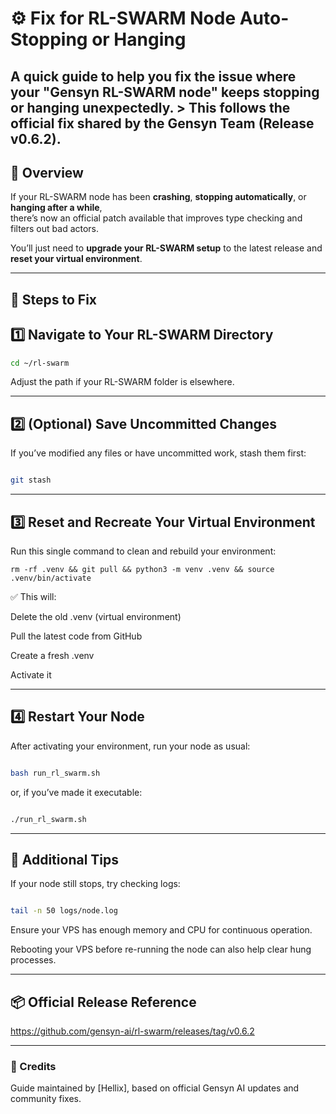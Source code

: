 # ⚙️ Fix for RL-SWARM Node Auto-Stopping or Hanging
 A quick guide to help you fix the issue where your  "Gensyn RL-SWARM node"  keeps stopping or hanging unexpectedly.   > This follows the official fix shared by the Gensyn Team (Release v0.6.2).
 ---

## 🧩 Overview

If your RL-SWARM node has been **crashing**, **stopping automatically**, or **hanging after a while**,  
there’s now an official patch available that improves type checking and filters out bad actors.

You’ll just need to **upgrade your RL-SWARM setup** to the latest release and **reset your virtual environment**.

---

## 🚀 Steps to Fix

## 1️⃣ Navigate to Your RL-SWARM Directory
```bash
cd ~/rl-swarm
```
Adjust the path if your RL-SWARM folder is elsewhere.

---

## 2️⃣ (Optional) Save Uncommitted Changes
If you’ve modified any files or have uncommitted work, stash them first:
```bash

git stash
```

---

## 3️⃣ Reset and Recreate Your Virtual Environment
Run this single command to clean and rebuild your environment:
```
rm -rf .venv && git pull && python3 -m venv .venv && source .venv/bin/activate
```
✅ This will:

Delete the old .venv (virtual environment)

Pull the latest code from GitHub

Create a fresh .venv

Activate it

---

## 4️⃣ Restart Your Node
After activating your environment, run your node as usual:
```bash

bash run_rl_swarm.sh
```
or, if you’ve made it executable:
```bash

./run_rl_swarm.sh
```

---

## 🧠 Additional Tips
If your node still stops, try checking logs:
```bash

tail -n 50 logs/node.log
```
Ensure your VPS has enough memory and CPU for continuous operation.

Rebooting your VPS before re-running the node can also help clear hung processes.

---

## 📦 Official Release Reference
https://github.com/gensyn-ai/rl-swarm/releases/tag/v0.6.2

---

### 💬 Credits

Guide maintained by [Hellix], based on official Gensyn AI updates and community fixes.





